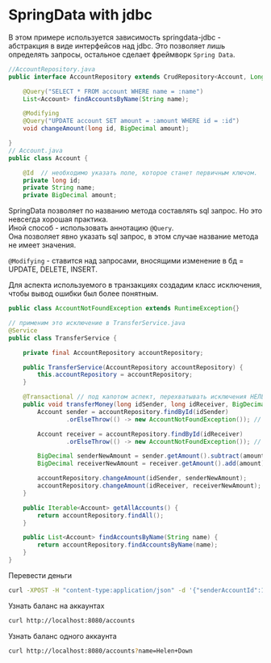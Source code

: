 # SpringData with jdbc
В этом примере используется зависимость springdata-jdbc - абстракция в виде интерфейсов над jdbc. Это позволяет лишь определять запросы, остальное сделает фреймворк `Spring Data`.

```java
//AccountRepository.java
public interface AccountRepository extends CrudRepository<Account, Long> {

    @Query("SELECT * FROM account WHERE name = :name")
    List<Account> findAccountsByName(String name);

    @Modifying
    @Query("UPDATE account SET amount = :amount WHERE id = :id")
    void changeAmount(long id, BigDecimal amount);

}
// Account.java
public class Account {

    @Id  // необходимо указать поле, которое станет первичным ключом.
    private long id;
    private String name;
    private BigDecimal amount;

```
SpringData позволяет по названию метода составлять sql запрос.
Но это невсегда хорошая практика.<br>
Иной способ - использовать аннотацию `@Query`.<br>
Она позволяет явно указать sql запрос, в этом случае название метода не имеет значения.

`@Modifying` - ставится над запросами, вносящими изменение в бд = UPDATE, DELETE, INSERT.

Для аспекта используемого в транзакциях создадим класс исключения, чтобы вывод ошибки был более понятным.
```java
public class AccountNotFoundException extends RuntimeException{}

// применим это исключение в TransferService.java
@Service
public class TransferService {

    private final AccountRepository accountRepository;

    public TransferService(AccountRepository accountRepository) {
        this.accountRepository = accountRepository;
    }

    @Transactional // под капотом аспект, перехватывать исключения НЕЛЬЗЯ!
    public void transferMoney(long idSender, long idReceiver, BigDecimal amount) {
        Account sender = accountRepository.findById(idSender)
                .orElseThrow(() -> new AccountNotFoundException()); // здесь

        Account receiver = accountRepository.findById(idReceiver)
                .orElseThrow(() -> new AccountNotFoundException()); // здесь

        BigDecimal senderNewAmount = sender.getAmount().subtract(amount);
        BigDecimal receiverNewAmount = receiver.getAmount().add(amount);

        accountRepository.changeAmount(idSender, senderNewAmount);
        accountRepository.changeAmount(idReceiver, receiverNewAmount);
    }

    public Iterable<Account> getAllAccounts() {
        return accountRepository.findAll();
    }

    public List<Account> findAccountsByName(String name) {
        return accountRepository.findAccountsByName(name);
    }
}
```
Перевести деньги<br>
```bash
curl -XPOST -H "content-type:application/json" -d '{"senderAccountId":1, "receiverAccountId":2, "amount":100}' http://localhost:8080/transfer
```
Узнать баланс на аккаунтах<br>
```bash
curl http://localhost:8080/accounts
```
Узнать баланс одного аккаунта<br>
```bash
curl http://localhost:8080/accounts?name=Helen+Down
```